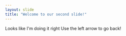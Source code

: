 ```yaml
---
layout: slide
title: "Welcome to our second slide!"
---
```

Looks like I'm doing it right 
Use the left arrow to go back!
